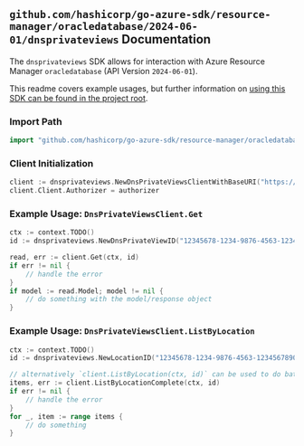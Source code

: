 
## `github.com/hashicorp/go-azure-sdk/resource-manager/oracledatabase/2024-06-01/dnsprivateviews` Documentation

The `dnsprivateviews` SDK allows for interaction with Azure Resource Manager `oracledatabase` (API Version `2024-06-01`).

This readme covers example usages, but further information on [using this SDK can be found in the project root](https://github.com/hashicorp/go-azure-sdk/tree/main/docs).

### Import Path

```go
import "github.com/hashicorp/go-azure-sdk/resource-manager/oracledatabase/2024-06-01/dnsprivateviews"
```


### Client Initialization

```go
client := dnsprivateviews.NewDnsPrivateViewsClientWithBaseURI("https://management.azure.com")
client.Client.Authorizer = authorizer
```


### Example Usage: `DnsPrivateViewsClient.Get`

```go
ctx := context.TODO()
id := dnsprivateviews.NewDnsPrivateViewID("12345678-1234-9876-4563-123456789012", "location", "dnsprivateviewocid")

read, err := client.Get(ctx, id)
if err != nil {
	// handle the error
}
if model := read.Model; model != nil {
	// do something with the model/response object
}
```


### Example Usage: `DnsPrivateViewsClient.ListByLocation`

```go
ctx := context.TODO()
id := dnsprivateviews.NewLocationID("12345678-1234-9876-4563-123456789012", "location")

// alternatively `client.ListByLocation(ctx, id)` can be used to do batched pagination
items, err := client.ListByLocationComplete(ctx, id)
if err != nil {
	// handle the error
}
for _, item := range items {
	// do something
}
```
